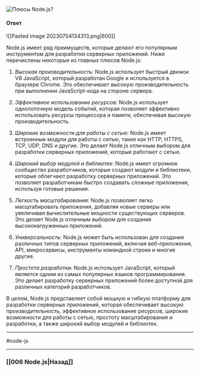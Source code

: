 ![Плюсы Node.js?](https://youtu.be/b-jHHEBj7KM?t=264)

#### Ответ

![[Pasted image 20230704134313.png|600]]

Node.js имеет ряд преимуществ, которые делают его популярным инструментом для разработки серверных приложений. Ниже перечислены некоторые из главных плюсов Node.js:

1. *Высокая производительность:* Node.js использует быстрый движок V8 JavaScript, который разработан Google и используется в браузере Chrome. Это обеспечивает высокую производительность при выполнении JavaScript-кода на стороне сервера.
    
2. *Эффективное использование ресурсов:* Node.js использует однопоточную модель событий, которая позволяет эффективно использовать ресурсы процессора и памяти, обеспечивая высокую производительность.
    
3. *Широкие возможности для работы с сетью:* Node.js имеет встроенные модули для работы с сетью, такие как HTTP, HTTPS, TCP, UDP, DNS и другие. Это делает Node.js отличным выбором для разработки серверных приложений, которые работают с сетью.
    
4. *Широкий выбор модулей и библиотек:* Node.js имеет огромное сообщество разработчиков, которые создают модули и библиотеки, которые облегчают разработку серверных приложений. Это позволяет разработчикам быстро создавать сложные приложения, используя готовые решения.
    
5. *Легкость масштабирования:* Node.js позволяет легко масштабировать приложения, добавляя новые серверы или увеличивая вычислительные мощности существующих серверов. Это делает Node.js отличным выбором для создания высоконагруженных приложений.
    
6. *Универсальность:* Node.js может быть использован для создания различных типов серверных приложений, включая веб-приложения, API, микросервисы, инструменты командной строки и многие другие.
    
7. *Простота разработки:* Node.js использует JavaScript, который является одним из самых популярных языков программирования. Это делает разработку серверных приложений более доступной для различных категорий разработчиков.
    

В целом, Node.js представляет собой мощную и гибкую платформу для разработки серверных приложений, которая обеспечивает высокую производительность, эффективное использование ресурсов, широкие возможности для работы с сетью, простоту масштабирования и разработки, а также широкий выбор модулей и библиотек.

___
#node-js 

___

### [[006 Node.js|Назад]]

